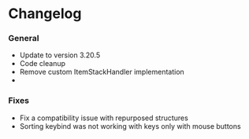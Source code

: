 # Changelog

### General
- Update to version 3.20.5
- Code cleanup
- Remove custom ItemStackHandler implementation
- 
### Fixes
- Fix a compatibility issue with repurposed structures
- Sorting keybind was not working with keys only with mouse buttons